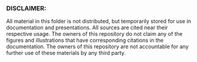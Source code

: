 ### DISCLAIMER:
All material in this folder is not distributed, but temporarily stored for use in documentation and presentations.
All sources are cited near their respective usage.
The owners of this repository do not claim any of the figures and illustrations that have corresponding citations in the documentation.
The owners of this repository are not accountable for any further use of these materials by any third party.
